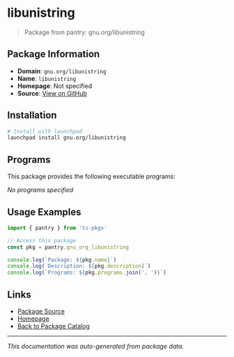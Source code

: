 # libunistring

> Package from pantry: gnu.org/libunistring

## Package Information

- **Domain**: `gnu.org/libunistring`
- **Name**: `libunistring`
- **Homepage**: Not specified
- **Source**: [View on GitHub](https://github.com/pkgxdev/pantry/tree/main/projects/gnu.org/libunistring/package.yml)

## Installation

```bash
# Install with launchpad
launchpad install gnu.org/libunistring
```

## Programs

This package provides the following executable programs:

*No programs specified*

## Usage Examples

```typescript
import { pantry } from 'ts-pkgx'

// Access this package
const pkg = pantry.gnu_org_libunistring

console.log(`Package: ${pkg.name}`)
console.log(`Description: ${pkg.description}`)
console.log(`Programs: ${pkg.programs.join(', ')}`)
```

## Links

- [Package Source](https://github.com/pkgxdev/pantry/tree/main/projects/gnu.org/libunistring/package.yml)
- [Homepage](#)
- [Back to Package Catalog](../package-catalog.md)

---

*This documentation was auto-generated from package data.*
